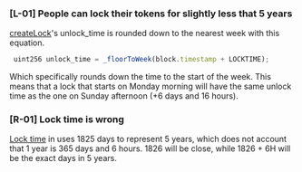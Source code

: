 ### **[L-01]** People can lock their tokens for slightly less that 5 years
[createLock](https://github.com/code-423n4/2023-08-verwa/blob/main/src/VotingEscrow.sol#L269)'s unlock_time is rounded down to the nearest week with this equation. 
```jsx
 uint256 unlock_time = _floorToWeek(block.timestamp + LOCKTIME); 
``` 
Which specifically rounds down the time to the start of the week. This means that a lock that starts on Monday morning will have the same unlock time as the one on Sunday afternoon (+6 days and 16 hours).

### **[R-01]** Lock time is wrong
[Lock time](https://github.com/code-423n4/2023-08-verwa/blob/main/src/VotingEscrow.sol#L32) in uses 1825 days to represent 5 years, which does not account that 1 year is 365 days and 6 hours. 1826 will be close, while 1826 + 6H will be the exact days in 5 years.


